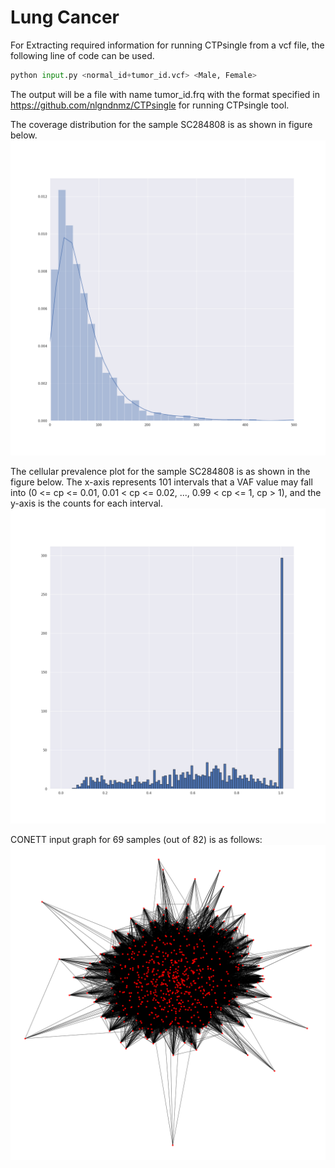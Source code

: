 # Lung Cancer


For Extracting required information for running CTPsingle from a vcf file, the following line of code can be used.

```python
python input.py <normal_id+tumor_id.vcf> <Male, Female>
```

The output will be a file with name tumor_id.frq with the format specified in https://github.com/nlgndnmz/CTPsingle for running CTPsingle tool.

The coverage distribution for the sample SC284808 is as shown in figure below.
![alt text](plots/combined_SC284808_cov.png?raw=true "Title")


The cellular prevalence plot for the sample SC284808 is as shown in the figure below.
The x-axis represents 101 intervals that a VAF value may fall into (0 <= cp <= 0.01, 0.01 < cp <= 0.02, ..., 0.99 < cp <= 1, cp > 1), and the y-axis is the counts for each interval.
![alt text](plots/VAF_count.png?raw=true "Title")

CONETT input graph for 69 samples (out of 82) is as follows:
![alt text](plots/CONETT_graph.png?raw=true "Title")
